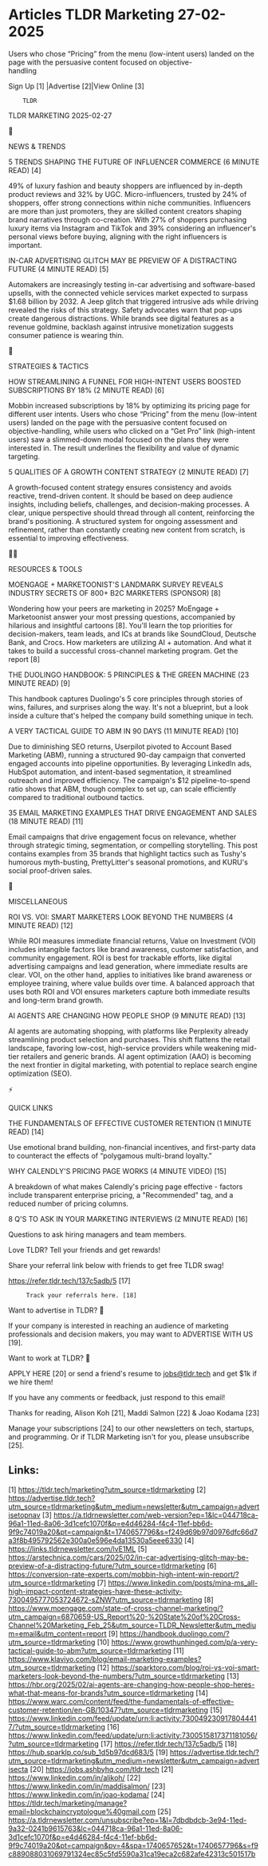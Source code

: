 # Articles TLDR Marketing 27-02-2025

Users who chose “Pricing” from the menu (low-intent users) landed
on the page with the persuasive content focused on
objective-handling ‌ ‌ ‌ ‌ ‌ ‌ ‌ ‌ ‌ ‌ ‌ ‌ ‌ ‌ ‌ ‌ ‌ ‌ ‌ ‌ ‌ ‌ ‌ ‌ ‌ ‌  ‌ ‌ ‌ ‌ ‌ ‌ ‌ ‌ ‌ ‌ ‌ ‌ ‌ ‌ ‌ ‌ ‌ ‌ ‌ ‌ ‌ ‌ ‌ ‌ ‌ ‌ 


 Sign Up [1] |Advertise [2]|View Online [3] 

		TLDR 

TLDR MARKETING 2025-02-27

📱 

NEWS & TRENDS

 5 TRENDS SHAPING THE FUTURE OF INFLUENCER COMMERCE (6 MINUTE READ)
[4] 

 49% of luxury fashion and beauty shoppers are influenced by in-depth
product reviews and 32% by UGC. Micro-influencers, trusted by 24% of
shoppers, offer strong connections within niche communities.
Influencers are more than just promoters, they are skilled content
creators shaping brand narratives through co-creation. With 27% of
shoppers purchasing luxury items via Instagram and TikTok and 39%
considering an influencer's personal views before buying, aligning
with the right influencers is important. 

 IN-CAR ADVERTISING GLITCH MAY BE PREVIEW OF A DISTRACTING FUTURE (4
MINUTE READ) [5] 

 Automakers are increasingly testing in-car advertising and
software-based upsells, with the connected vehicle services market
expected to surpass $1.68 billion by 2032. A Jeep glitch that
triggered intrusive ads while driving revealed the risks of this
strategy. Safety advocates warn that pop-ups create dangerous
distractions. While brands see digital features as a revenue goldmine,
backlash against intrusive monetization suggests consumer patience is
wearing thin. 

🚀 

STRATEGIES & TACTICS

 HOW STREAMLINING A FUNNEL FOR HIGH-INTENT USERS BOOSTED SUBSCRIPTIONS
BY 18% (2 MINUTE READ) [6] 

 Mobbin increased subscriptions by 18% by optimizing its pricing page
for different user intents. Users who chose “Pricing” from the
menu (low-intent users) landed on the page with the persuasive content
focused on objective-handling, while users who clicked on a “Get
Pro” link (high-intent users) saw a slimmed-down modal focused on
the plans they were interested in. The result underlines the
flexibility and value of dynamic targeting. 

 5 QUALITIES OF A GROWTH CONTENT STRATEGY (2 MINUTE READ) [7] 

 A growth-focused content strategy ensures consistency and avoids
reactive, trend-driven content. It should be based on deep audience
insights, including beliefs, challenges, and decision-making
processes. A clear, unique perspective should thread through all
content, reinforcing the brand's positioning. A structured system for
ongoing assessment and refinement, rather than constantly creating new
content from scratch, is essential to improving effectiveness. 

🧑‍💻 

RESOURCES & TOOLS

 MOENGAGE + MARKETOONIST'S LANDMARK SURVEY REVEALS INDUSTRY SECRETS OF
800+ B2C MARKETERS (SPONSOR) [8] 

 Wondering how your peers are marketing in 2025? MoEngage +
Marketoonist answer your most pressing questions, accompanied by
hilarious and insightful cartoons [8]. You'll learn the top priorities
for decision-makers, team leads, and ICs at brands like SoundCloud,
Deutsche Bank, and Crocs. How marketers are utilizing AI + automation.
And what it takes to build a successful cross-channel marketing
program. Get the report [8] 

 THE DUOLINGO HANDBOOK: 5 PRINCIPLES & THE GREEN MACHINE (23 MINUTE
READ) [9] 

 This handbook captures Duolingo's 5 core principles through stories
of wins, failures, and surprises along the way. It's not a blueprint,
but a look inside a culture that's helped the company build something
unique in tech. 

 A VERY TACTICAL GUIDE TO ABM IN 90 DAYS (11 MINUTE READ) [10] 

 Due to diminishing SEO returns, Userpilot pivoted to Account Based
Marketing (ABM), running a structured 90-day campaign that converted
engaged accounts into pipeline opportunities. By leveraging LinkedIn
ads, HubSpot automation, and intent-based segmentation, it streamlined
outreach and improved efficiency. The campaign's $12 pipeline-to-spend
ratio shows that ABM, though complex to set up, can scale efficiently
compared to traditional outbound tactics. 

 35 EMAIL MARKETING EXAMPLES THAT DRIVE ENGAGEMENT AND SALES (18
MINUTE READ) [11] 

 Email campaigns that drive engagement focus on relevance, whether
through strategic timing, segmentation, or compelling storytelling.
This post contains examples from 35 brands that highlight tactics such
as Tushy's humorous myth-busting, PrettyLitter's seasonal promotions,
and KURU's social proof-driven sales. 

🎁 

MISCELLANEOUS

 ROI VS. VOI: SMART MARKETERS LOOK BEYOND THE NUMBERS (4 MINUTE READ)
[12] 

 While ROI measures immediate financial returns, Value on Investment
(VOI) includes intangible factors like brand awareness, customer
satisfaction, and community engagement. ROI is best for trackable
efforts, like digital advertising campaigns and lead generation, where
immediate results are clear. VOI, on the other hand, applies to
initiatives like brand awareness or employee training, where value
builds over time. A balanced approach that uses both ROI and VOI
ensures marketers capture both immediate results and long-term brand
growth. 

 AI AGENTS ARE CHANGING HOW PEOPLE SHOP (9 MINUTE READ) [13] 

 AI agents are automating shopping, with platforms like Perplexity
already streamlining product selection and purchases. This shift
flattens the retail landscape, favoring low-cost, high-service
providers while weakening mid-tier retailers and generic brands. AI
agent optimization (AAO) is becoming the next frontier in digital
marketing, with potential to replace search engine optimization (SEO).


⚡ 

QUICK LINKS

 THE FUNDAMENTALS OF EFFECTIVE CUSTOMER RETENTION (1 MINUTE READ) [14]


 Use emotional brand building, non-financial incentives, and
first-party data to counteract the effects of “polygamous
multi-brand loyalty.” 

 WHY CALENDLY'S PRICING PAGE WORKS (4 MINUTE VIDEO) [15] 

 A breakdown of what makes Calendly's pricing page effective - factors
include transparent enterprise pricing, a "Recommended" tag, and a
reduced number of pricing columns. 

 8 Q'S TO ASK IN YOUR MARKETING INTERVIEWS (2 MINUTE READ) [16] 

 Questions to ask hiring managers and team members. 

Love TLDR? Tell your friends and get rewards!

 Share your referral link below with friends to get free TLDR swag! 

 https://refer.tldr.tech/137c5adb/5 [17] 

		 Track your referrals here. [18] 

Want to advertise in TLDR? 📰

 If your company is interested in reaching an audience of marketing
professionals and decision makers, you may want to ADVERTISE WITH US
[19]. 

Want to work at TLDR? 💼

 APPLY HERE [20] or send a friend's resume to jobs@tldr.tech and get
$1k if we hire them! 

 If you have any comments or feedback, just respond to this email! 

Thanks for reading, 
Alison Koh [21], Maddi Salmon [22] & Joao Kodama [23] 

 Manage your subscriptions [24] to our other newsletters on tech,
startups, and programming. Or if TLDR Marketing isn't for you, please
unsubscribe [25]. 

 

Links:
------
[1] https://tldr.tech/marketing?utm_source=tldrmarketing
[2] https://advertise.tldr.tech?utm_source=tldrmarketing&utm_medium=newsletter&utm_campaign=advertisetopnav
[3] https://a.tldrnewsletter.com/web-version?ep=1&lc=044718ca-96a1-11ed-8a06-3d1cefc1070f&p=e4d46284-f4c4-11ef-bb6d-9f9c74019a20&pt=campaign&t=1740657796&s=f249d69b97d0976dfc66d7a3f8b495792562e300a0e596e4da13530a5eee6330
[4] https://links.tldrnewsletter.com/lvE1ML
[5] https://arstechnica.com/cars/2025/02/in-car-advertising-glitch-may-be-preview-of-a-distracting-future/?utm_source=tldrmarketing
[6] https://conversion-rate-experts.com/mobbin-high-intent-win-report/?utm_source=tldrmarketing
[7] https://www.linkedin.com/posts/mina-ms_all-high-impact-content-strategies-have-these-activity-7300495777053724672-sZNW?utm_source=tldrmarketing
[8] https://www.moengage.com/state-of-cross-channel-marketing/?utm_campaign=6870659-US_Report%20-%20State%20of%20Cross-Channel%20Marketing_Feb_25&utm_source=TLDR_Newsletter&utm_medium=email&utm_content=report
[9] https://handbook.duolingo.com/?utm_source=tldrmarketing
[10] https://www.growthunhinged.com/p/a-very-tactical-guide-to-abm?utm_source=tldrmarketing
[11] https://www.klaviyo.com/blog/email-marketing-examples?utm_source=tldrmarketing
[12] https://sparktoro.com/blog/roi-vs-voi-smart-marketers-look-beyond-the-numbers/?utm_source=tldrmarketing
[13] https://hbr.org/2025/02/ai-agents-are-changing-how-people-shop-heres-what-that-means-for-brands?utm_source=tldrmarketing
[14] https://www.warc.com/content/feed/the-fundamentals-of-effective-customer-retention/en-GB/10347?utm_source=tldrmarketing
[15] https://www.linkedin.com/feed/update/urn:li:activity:7300492309178044417/?utm_source=tldrmarketing
[16] https://www.linkedin.com/feed/update/urn:li:activity:7300515817371181056/?utm_source=tldrmarketing
[17] https://refer.tldr.tech/137c5adb/5
[18] https://hub.sparklp.co/sub_1d5b97dcd683/5
[19] https://advertise.tldr.tech/?utm_source=tldrmarketing&utm_medium=newsletter&utm_campaign=advertisecta
[20] https://jobs.ashbyhq.com/tldr.tech
[21] https://www.linkedin.com/in/alikoh/
[22] https://www.linkedin.com/in/maddisalmon/
[23] https://www.linkedin.com/in/joao-kodama/
[24] https://tldr.tech/marketing/manage?email=blockchaincryptologue%40gmail.com
[25] https://a.tldrnewsletter.com/unsubscribe?ep=1&l=7dbdbdcb-3e94-11ed-9a32-0241b9615763&lc=044718ca-96a1-11ed-8a06-3d1cefc1070f&p=e4d46284-f4c4-11ef-bb6d-9f9c74019a20&pt=campaign&pv=4&spa=1740657652&t=1740657796&s=f9c889088031069791324ec85c5fd5590a31ca19eca2c682afe42313c501517b